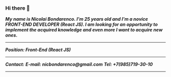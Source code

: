 ### Hi there 👋

___My name is Niсolai Bondarenсo. I'm 25 years old and I'm a novice FRONT-END DEVELOPER (React JS). I am looking for an opportunity to implement the acquired knowledge and even more I want to acquire new ones.___

____


___Position: Front-End (React JS)___

____

___Contact:___
___E-mail: nicbondarenco@gmail.com___
___Tel: +7(985)719-30-10___

____
